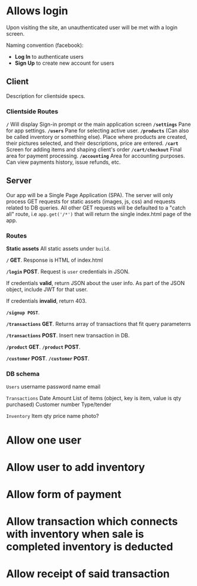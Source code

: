 # Allows login
Upon visiting the site, an unauthenticated user will be met with a login screen.

Naming convention (facebook):
* **Log In** to authenticate users
* **Sign Up** to create new account for users

## Client
Description for clientside specs.

### Clientside Routes
**`/`** Will display Sign-in prompt or the main application screen
**`/settings`** Pane for app settings.
**`/users`** Pane for selecting active user.
**`/products`** (Can also be called inventory or something else). Place where products are created, their pictures selected, and their descriptions, price are entered.
**`/cart`** Screen for adding items and shaping client's order
**`/cart/checkout`** Final area for payment processing.
**`/accounting`** Area for accounting purposes. Can view payments history, issue refunds, etc.

## Server
Our app will be a Single Page Application (SPA). The server will only process GET requests for static assets (images, js, css) and requests related to DB queries. All other GET requests will be defaulted to a "catch all" route, i.e `app.get('/*')` that will return the single index.html page of the app.
### Routes
**Static assets** All static assets under `build`.

**`/` GET**. Response is HTML of index.html

**`/login` POST**. Request is `user` credentials in JSON.

If credentials **valid**, return JSON about the user info. As part of the JSON object, include JWT for that user.

If credentials **invalid**, return 403.

**`/signup POST`**.

**`/transactions` GET**. Returns array of transactions that fit query parameterrs

**`/transactions` POST**. Insert new transaction in DB.

**`/product` GET**.
**`/product` POST**.

**`/customer` POST**.
**`/customer` POST**.

### DB schema
`Users`
username
password
name
email

`Transactions`
Date
Amount
List of items (object, key is item, value is qty purchased)
Customer number
Type/tender

`Inventory`
Item
qty
price
name
photo?


# Allow one user
# Allow user to add inventory
# Allow form of payment
# Allow transaction which connects with inventory when sale is completed inventory is deducted
# Allow receipt of said transaction
